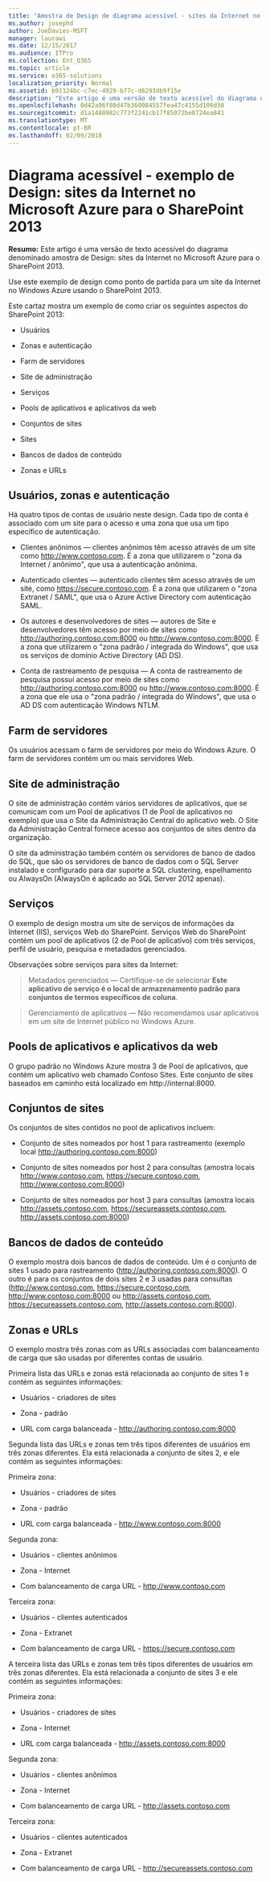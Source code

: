 ```yaml
---
title: "Amostra de Design de diagrama acessível - sites da Internet no Microsoft Azure para o SharePoint 2013"
ms.author: josephd
author: JoeDavies-MSFT
manager: laurawi
ms.date: 12/15/2017
ms.audience: ITPro
ms.collection: Ent_O365
ms.topic: article
ms.service: o365-solutions
localization_priority: Normal
ms.assetid: b91124bc-c7ec-4929-b77c-d6293db9f15e
description: "Este artigo é uma versão de texto acessível do diagrama denominado amostra de Design: sites da Internet no Microsoft Azure para o SharePoint 2013."
ms.openlocfilehash: 0d42a96f80d47b360084557fea47c4155d106d30
ms.sourcegitcommit: d1a1480982c773f2241cb17f85072be8724ea841
ms.translationtype: MT
ms.contentlocale: pt-BR
ms.lasthandoff: 02/09/2018
---
```

# <a name="accessible-diagram---design-sample-internet-sites-in-microsoft-azure-for-sharepoint-2013"></a>Diagrama acessível - exemplo de Design: sites da Internet no Microsoft Azure para o SharePoint 2013

**Resumo:** Este artigo é uma versão de texto acessível do diagrama denominado amostra de Design: sites da Internet no Microsoft Azure para o SharePoint 2013.
  
Use este exemplo de design como ponto de partida para um site da Internet no Windows Azure usando o SharePoint 2013.
  
Este cartaz mostra um exemplo de como criar os seguintes aspectos do SharePoint 2013:
  
- Usuários
    
- Zonas e autenticação
    
- Farm de servidores
    
- Site de administração
    
- Serviços
    
- Pools de aplicativos e aplicativos da web
    
- Conjuntos de sites
    
- Sites
    
- Bancos de dados de conteúdo
    
- Zonas e URLs
    
## <a name="users-zones-and-authentication"></a>Usuários, zonas e autenticação

Há quatro tipos de contas de usuário neste design. Cada tipo de conta é associado com um site para o acesso e uma zona que usa um tipo específico de autenticação. 
  
- Clientes anônimos — clientes anônimos têm acesso através de um site como http://www.contoso.com. É a zona que utilizarem o "zona da Internet / anônimo", que usa a autenticação anônima.
    
- Autenticado clientes — autenticado clientes têm acesso através de um site, como https://secure.contoso.com. É a zona que utilizarem o "zona Extranet / SAML", que usa o Azure Active Directory com autenticação SAML.
    
- Os autores e desenvolvedores de sites — autores de Site e desenvolvedores têm acesso por meio de sites como http://authoring.contoso.com:8000 ou http://www.contoso.com:8000. É a zona que utilizarem o "zona padrão / integrada do Windows", que usa os serviços de domínio Active Directory (AD DS).
    
- Conta de rastreamento de pesquisa — A conta de rastreamento de pesquisa possui acesso por meio de sites como http://authoring.contoso.com:8000 ou http://www.contoso.com:8000. É a zona que ele usa o "zona padrão / integrada do Windows", que usa o AD DS com autenticação Windows NTLM.
    
## <a name="server-farm"></a>Farm de servidores

Os usuários acessam o farm de servidores por meio do Windows Azure. O farm de servidores contém um ou mais servidores Web.
  
## <a name="administration-site"></a>Site de administração

O site de administração contém vários servidores de aplicativos, que se comunicam com um Pool de aplicativos (1 de Pool de aplicativos no exemplo) que usa o Site da Administração Central do aplicativo web. O Site da Administração Central fornece acesso aos conjuntos de sites dentro da organização.
  
O site da administração também contém os servidores de banco de dados do SQL, que são os servidores de banco de dados com o SQL Server instalado e configurado para dar suporte a SQL clustering, espelhamento ou AlwaysOn (AlwaysOn é aplicado ao SQL Server 2012 apenas).
  
## <a name="services"></a>Serviços

O exemplo de design mostra um site de serviços de informações da Internet (IIS), serviços Web do SharePoint. Serviços Web do SharePoint contém um pool de aplicativos (2 de Pool de aplicativo) com três serviços, perfil de usuário, pesquisa e metadados gerenciados.
  
Observações sobre serviços para sites da Internet:
  
> Metadados gerenciados — Certifique-se de selecionar **Este aplicativo de serviço é o local de armazenamento padrão para conjuntos de termos específicos de coluna**.
    
> Gerenciamento de aplicativos — Não recomendamos usar aplicativos em um site de Internet público no Windows Azure.
    
## <a name="application-pools-and-web-applications"></a>Pools de aplicativos e aplicativos da web

O grupo padrão no Windows Azure mostra 3 de Pool de aplicativos, que contém um aplicativo web chamado Contoso Sites. Este conjunto de sites baseados em caminho está localizado em http://internal:8000.
  
## <a name="site-collections-and-sites"></a>Conjuntos de sites

Os conjuntos de sites contidos no pool de aplicativos incluem:
  
- Conjunto de sites nomeados por host 1 para rastreamento (exemplo local http://authoring.contoso.com:8000)
    
- Conjunto de sites nomeados por host 2 para consultas (amostra locais http://www.contoso.com, https://secure.contoso.com, http://www.contoso.com:8000)
    
- Conjunto de sites nomeados por host 3 para consultas (amostra locais http://assets.contoso.com, https://secureassets.contoso.com, http://assets.contoso.com:8000)
    
## <a name="content-databases"></a>Bancos de dados de conteúdo

O exemplo mostra dois bancos de dados de conteúdo. Um é o conjunto de sites 1 usado para rastreamento (http://authoring.contoso.com:8000). O outro é para os conjuntos de dois sites 2 e 3 usadas para consultas (http://www.contoso.com, https://secure.contoso.com, http://www.contoso.com:8000 ou http://assets.contoso.com, https://secureassets.contoso.com, http://assets.contoso.com:8000).
  
## <a name="zones-and-urls"></a>Zonas e URLs

O exemplo mostra três zonas com as URLs associadas com balanceamento de carga que são usadas por diferentes contas de usuário. 
  
Primeira lista das URLs e zonas está relacionada ao conjunto de sites 1 e contém as seguintes informações:
  
- Usuários - criadores de sites
    
- Zona - padrão
    
- URL com carga balanceada - http://authoring.contoso.com:8000
    
Segunda lista das URLs e zonas tem três tipos diferentes de usuários em três zonas diferentes. Ela está relacionada a conjunto de sites 2, e ele contém as seguintes informações:
  
Primeira zona:
  
- Usuários - criadores de sites
    
- Zona - padrão
    
- URL com carga balanceada - http://www.contoso.com:8000
    
Segunda zona:
  
- Usuários - clientes anônimos
    
- Zona - Internet
    
- Com balanceamento de carga URL - http://www.contoso.com
    
Terceira zona:
  
- Usuários - clientes autenticados
    
- Zona - Extranet
    
- Com balanceamento de carga URL - https://secure.contoso.com
    
A terceira lista das URLs e zonas tem três tipos diferentes de usuários em três zonas diferentes. Ela está relacionada a conjunto de sites 3 e ele contém as seguintes informações:
  
Primeira zona:
  
- Usuários - criadores de sites
    
- Zona - Internet
    
- URL com carga balanceada - http://assets.contoso.com:8000
    
Segunda zona:
  
- Usuários - clientes anônimos
    
- Zona - Internet
    
- Com balanceamento de carga URL - http://assets.contoso.com
    
Terceira zona:
  
- Usuários - clientes autenticados
    
- Zona - Extranet
    
- Com balanceamento de carga URL - http://secureassets.contoso.com
    

